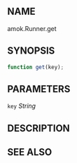 ---
---
## NAME

amok.Runner.get

## SYNOPSIS

```js
function get(key);
```

## PARAMETERS
`key` *String*

## DESCRIPTION

## SEE ALSO

